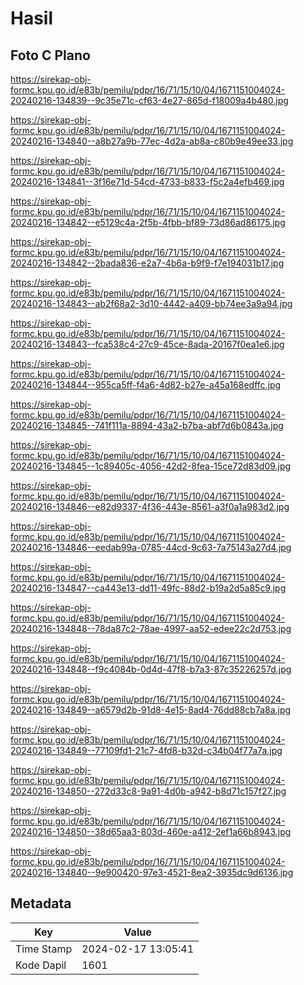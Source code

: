# Hasil

## Foto C Plano

https://sirekap-obj-formc.kpu.go.id/e83b/pemilu/pdpr/16/71/15/10/04/1671151004024-20240216-134839--9c35e71c-cf63-4e27-865d-f18009a4b480.jpg

https://sirekap-obj-formc.kpu.go.id/e83b/pemilu/pdpr/16/71/15/10/04/1671151004024-20240216-134840--a8b27a9b-77ec-4d2a-ab8a-c80b9e49ee33.jpg

https://sirekap-obj-formc.kpu.go.id/e83b/pemilu/pdpr/16/71/15/10/04/1671151004024-20240216-134841--3f16e71d-54cd-4733-b833-f5c2a4efb469.jpg

https://sirekap-obj-formc.kpu.go.id/e83b/pemilu/pdpr/16/71/15/10/04/1671151004024-20240216-134842--e5129c4a-2f5b-4fbb-bf89-73d86ad86175.jpg

https://sirekap-obj-formc.kpu.go.id/e83b/pemilu/pdpr/16/71/15/10/04/1671151004024-20240216-134842--2bada836-e2a7-4b6a-b9f9-f7e194031b17.jpg

https://sirekap-obj-formc.kpu.go.id/e83b/pemilu/pdpr/16/71/15/10/04/1671151004024-20240216-134843--ab2f68a2-3d10-4442-a409-bb74ee3a9a94.jpg

https://sirekap-obj-formc.kpu.go.id/e83b/pemilu/pdpr/16/71/15/10/04/1671151004024-20240216-134843--fca538c4-27c9-45ce-8ada-20167f0ea1e6.jpg

https://sirekap-obj-formc.kpu.go.id/e83b/pemilu/pdpr/16/71/15/10/04/1671151004024-20240216-134844--955ca5ff-f4a6-4d82-b27e-a45a168edffc.jpg

https://sirekap-obj-formc.kpu.go.id/e83b/pemilu/pdpr/16/71/15/10/04/1671151004024-20240216-134845--741f111a-8894-43a2-b7ba-abf7d6b0843a.jpg

https://sirekap-obj-formc.kpu.go.id/e83b/pemilu/pdpr/16/71/15/10/04/1671151004024-20240216-134845--1c89405c-4056-42d2-8fea-15ce72d83d09.jpg

https://sirekap-obj-formc.kpu.go.id/e83b/pemilu/pdpr/16/71/15/10/04/1671151004024-20240216-134846--e82d9337-4f36-443e-8561-a3f0a1a983d2.jpg

https://sirekap-obj-formc.kpu.go.id/e83b/pemilu/pdpr/16/71/15/10/04/1671151004024-20240216-134846--eedab99a-0785-44cd-9c63-7a75143a27d4.jpg

https://sirekap-obj-formc.kpu.go.id/e83b/pemilu/pdpr/16/71/15/10/04/1671151004024-20240216-134847--ca443e13-dd11-49fc-88d2-b19a2d5a85c9.jpg

https://sirekap-obj-formc.kpu.go.id/e83b/pemilu/pdpr/16/71/15/10/04/1671151004024-20240216-134848--78da87c2-78ae-4997-aa52-edee22c2d753.jpg

https://sirekap-obj-formc.kpu.go.id/e83b/pemilu/pdpr/16/71/15/10/04/1671151004024-20240216-134848--f9c4084b-0d4d-47f8-b7a3-87c35226257d.jpg

https://sirekap-obj-formc.kpu.go.id/e83b/pemilu/pdpr/16/71/15/10/04/1671151004024-20240216-134849--a6579d2b-91d8-4e15-8ad4-76dd88cb7a8a.jpg

https://sirekap-obj-formc.kpu.go.id/e83b/pemilu/pdpr/16/71/15/10/04/1671151004024-20240216-134849--77109fd1-21c7-4fd8-b32d-c34b04f77a7a.jpg

https://sirekap-obj-formc.kpu.go.id/e83b/pemilu/pdpr/16/71/15/10/04/1671151004024-20240216-134850--272d33c8-9a91-4d0b-a942-b8d71c157f27.jpg

https://sirekap-obj-formc.kpu.go.id/e83b/pemilu/pdpr/16/71/15/10/04/1671151004024-20240216-134850--38d65aa3-803d-460e-a412-2ef1a66b8943.jpg

https://sirekap-obj-formc.kpu.go.id/e83b/pemilu/pdpr/16/71/15/10/04/1671151004024-20240216-134840--9e900420-97e3-4521-8ea2-3935dc9d6136.jpg


## Metadata

| Key        | Value               |
| ---------- | ------------------- |
| Time Stamp | 2024-02-17 13:05:41 |
| Kode Dapil | 1601                |



